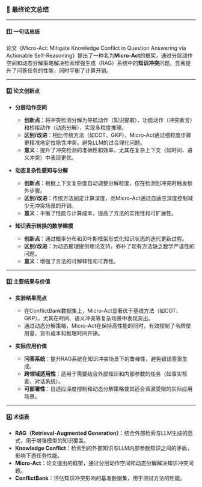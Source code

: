 ### 📄 最终论文总结

---

#### 1️⃣ 一句话总结

论文《Micro-Act: Mitigate Knowledge Conflict in Question Answering via Actionable Self-Reasoning》提出了一种名为**Micro-Act**的框架，通过分层动作空间和动态分解策略解决检索增强生成（RAG）系统中的**知识冲突**问题，显著提升了问答任务的性能，同时平衡了计算开销。

---

#### 2️⃣ 论文创新点

* **分层动作空间**  
  - **创新点**：将冲突检测分解为导航动作（知识提取）、功能动作（冲突断言）和桥接动作（动态分解），实现多粒度推理。  
  - **区别/改进**：相比传统方法（如COT、GKP），Micro-Act通过细粒度步骤更精准地定位隐含冲突，避免LLM的过合理化问题。  
  - **意义**：提升了冲突检测的准确性和效率，尤其在复杂上下文（如时间、语义冲突）中表现更优。  

* **动态复杂性感知与分解**  
  - **创新点**：根据上下文复杂度自动调整分解粒度，仅在检测到冲突时触发额外步骤。  
  - **区别/改进**：传统方法固定计算深度，而Micro-Act通过自适应深度控制减少无冲突场景的开销。  
  - **意义**：平衡了性能与计算成本，提高了方法的实用性和可扩展性。  

* **知识表示转换的数学建模**  
  - **创新点**：通过概率分布和贝叶斯框架形式化知识状态的迭代更新过程。  
  - **区别/改进**：为动态推理提供理论支持，弥补了现有方法缺乏数学严谨性的问题。  
  - **意义**：增强了方法的可解释性和可靠性。  

---

#### 3️⃣ 主要结果与价值

* **实验结果亮点**  
  - 在ConflictBank数据集上，Micro-Act显著优于基线方法（如COT、GKP），尤其在时间、语义冲突等复杂场景中表现突出。  
  - 通过动态分解策略，Micro-Act在保持高性能的同时，有效控制了令牌使用量、货币成本和推理时间开销。  

* **实际应用价值**  
  - **问答系统**：提升RAG系统在知识冲突场景下的鲁棒性，避免错误答案生成。  
  - **跨领域适用性**：适用于需要结合外部知识和内部参数的任务（如事实核查、对话系统）。  
  - **可部署性**：自适应深度控制和动态分解策略使其适合资源受限的实际应用场景。  

---

#### 4️⃣ 术语表

* **RAG（Retrieval-Augmented Generation）**：结合外部检索与LLM生成的范式，用于增强模型的知识覆盖。  
* **Knowledge Conflict**：检索到的外部知识与LLM内部参数知识之间的矛盾，影响下游任务性能。  
* **Micro-Act**：论文提出的框架，通过分层动作空间和动态分解解决知识冲突问题。  
* **ConflictBank**：评估知识冲突影响的基准数据集，用于测试方法的性能。
